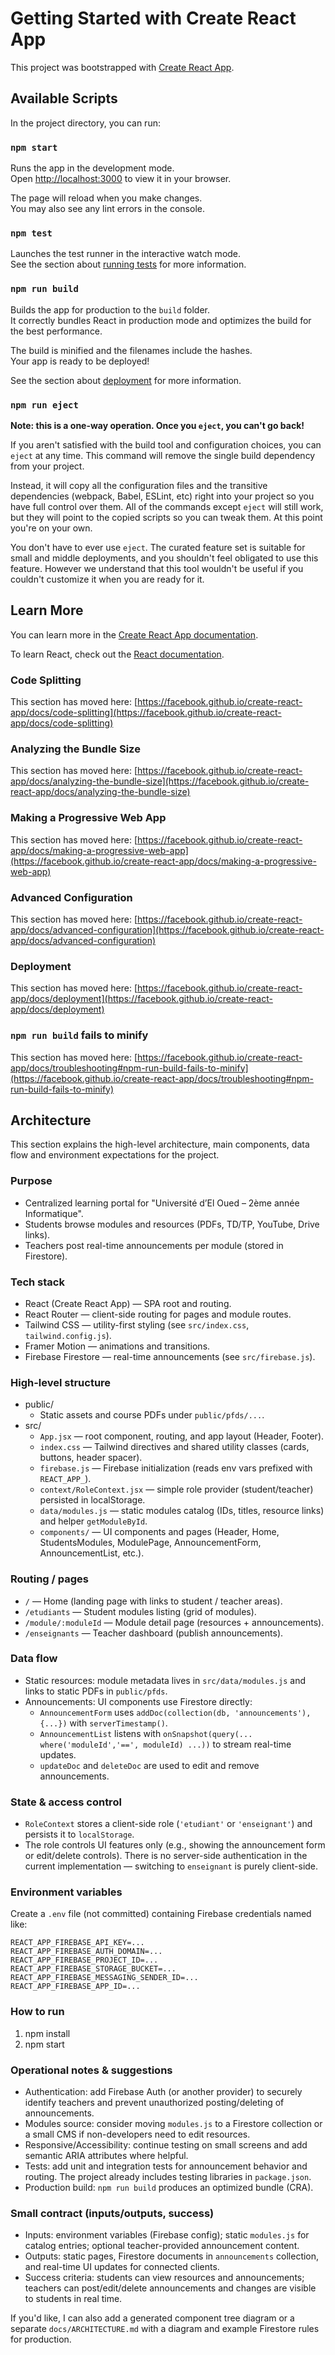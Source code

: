 # Getting Started with Create React App

This project was bootstrapped with [Create React App](https://github.com/facebook/create-react-app).

## Available Scripts

In the project directory, you can run:

### `npm start`

Runs the app in the development mode.\
Open [http://localhost:3000](http://localhost:3000) to view it in your browser.

The page will reload when you make changes.\
You may also see any lint errors in the console.

### `npm test`

Launches the test runner in the interactive watch mode.\
See the section about [running tests](https://facebook.github.io/create-react-app/docs/running-tests) for more information.

### `npm run build`

Builds the app for production to the `build` folder.\
It correctly bundles React in production mode and optimizes the build for the best performance.

The build is minified and the filenames include the hashes.\
Your app is ready to be deployed!

See the section about [deployment](https://facebook.github.io/create-react-app/docs/deployment) for more information.

### `npm run eject`

**Note: this is a one-way operation. Once you `eject`, you can't go back!**

If you aren't satisfied with the build tool and configuration choices, you can `eject` at any time. This command will remove the single build dependency from your project.

Instead, it will copy all the configuration files and the transitive dependencies (webpack, Babel, ESLint, etc) right into your project so you have full control over them. All of the commands except `eject` will still work, but they will point to the copied scripts so you can tweak them. At this point you're on your own.

You don't have to ever use `eject`. The curated feature set is suitable for small and middle deployments, and you shouldn't feel obligated to use this feature. However we understand that this tool wouldn't be useful if you couldn't customize it when you are ready for it.

## Learn More

You can learn more in the [Create React App documentation](https://facebook.github.io/create-react-app/docs/getting-started).

To learn React, check out the [React documentation](https://reactjs.org/).

### Code Splitting

This section has moved here: [https://facebook.github.io/create-react-app/docs/code-splitting](https://facebook.github.io/create-react-app/docs/code-splitting)

### Analyzing the Bundle Size

This section has moved here: [https://facebook.github.io/create-react-app/docs/analyzing-the-bundle-size](https://facebook.github.io/create-react-app/docs/analyzing-the-bundle-size)

### Making a Progressive Web App

This section has moved here: [https://facebook.github.io/create-react-app/docs/making-a-progressive-web-app](https://facebook.github.io/create-react-app/docs/making-a-progressive-web-app)

### Advanced Configuration

This section has moved here: [https://facebook.github.io/create-react-app/docs/advanced-configuration](https://facebook.github.io/create-react-app/docs/advanced-configuration)

### Deployment

This section has moved here: [https://facebook.github.io/create-react-app/docs/deployment](https://facebook.github.io/create-react-app/docs/deployment)

### `npm run build` fails to minify

This section has moved here: [https://facebook.github.io/create-react-app/docs/troubleshooting#npm-run-build-fails-to-minify](https://facebook.github.io/create-react-app/docs/troubleshooting#npm-run-build-fails-to-minify)

## Architecture

This section explains the high-level architecture, main components, data flow and environment expectations for the project.

### Purpose
- Centralized learning portal for "Université d’El Oued – 2ème année Informatique".
- Students browse modules and resources (PDFs, TD/TP, YouTube, Drive links).
- Teachers post real-time announcements per module (stored in Firestore).

### Tech stack
- React (Create React App) — SPA root and routing.
- React Router — client-side routing for pages and module routes.
- Tailwind CSS — utility-first styling (see `src/index.css`, `tailwind.config.js`).
- Framer Motion — animations and transitions.
- Firebase Firestore — real-time announcements (see `src/firebase.js`).

### High-level structure
- public/
	- Static assets and course PDFs under `public/pfds/...`.
- src/
	- `App.jsx` — root component, routing, and app layout (Header, Footer).
	- `index.css` — Tailwind directives and shared utility classes (cards, buttons, header spacer).
	- `firebase.js` — Firebase initialization (reads env vars prefixed with `REACT_APP_`).
	- `context/RoleContext.jsx` — simple role provider (student/teacher) persisted in localStorage.
	- `data/modules.js` — static modules catalog (IDs, titles, resource links) and helper `getModuleById`.
	- `components/` — UI components and pages (Header, Home, StudentsModules, ModulePage, AnnouncementForm, AnnouncementList, etc.).

### Routing / pages
- `/` — Home (landing page with links to student / teacher areas).
- `/etudiants` — Student modules listing (grid of modules).
- `/module/:moduleId` — Module detail page (resources + announcements).
- `/enseignants` — Teacher dashboard (publish announcements).

### Data flow
- Static resources: module metadata lives in `src/data/modules.js` and links to static PDFs in `public/pfds`.
- Announcements: UI components use Firestore directly:
	- `AnnouncementForm` uses `addDoc(collection(db, 'announcements'), {...})` with `serverTimestamp()`.
	- `AnnouncementList` listens with `onSnapshot(query(... where('moduleId','==', moduleId) ...))` to stream real-time updates.
	- `updateDoc` and `deleteDoc` are used to edit and remove announcements.

### State & access control
- `RoleContext` stores a client-side role (`'etudiant'` or `'enseignant'`) and persists it to `localStorage`.
- The role controls UI features only (e.g., showing the announcement form or edit/delete controls). There is no server-side authentication in the current implementation — switching to `enseignant` is purely client-side.

### Environment variables
Create a `.env` file (not committed) containing Firebase credentials named like:
```
REACT_APP_FIREBASE_API_KEY=...
REACT_APP_FIREBASE_AUTH_DOMAIN=...
REACT_APP_FIREBASE_PROJECT_ID=...
REACT_APP_FIREBASE_STORAGE_BUCKET=...
REACT_APP_FIREBASE_MESSAGING_SENDER_ID=...
REACT_APP_FIREBASE_APP_ID=...
```

### How to run
1. npm install
2. npm start

### Operational notes & suggestions
- Authentication: add Firebase Auth (or another provider) to securely identify teachers and prevent unauthorized posting/deleting of announcements.
- Modules source: consider moving `modules.js` to a Firestore collection or a small CMS if non-developers need to edit resources.
- Responsive/Accessibility: continue testing on small screens and add semantic ARIA attributes where helpful.
- Tests: add unit and integration tests for announcement behavior and routing. The project already includes testing libraries in `package.json`.
- Production build: `npm run build` produces an optimized bundle (CRA).

### Small contract (inputs/outputs, success)
- Inputs: environment variables (Firebase config); static `modules.js` for catalog entries; optional teacher-provided announcement content.
- Outputs: static pages, Firestore documents in `announcements` collection, and real-time UI updates for connected clients.
- Success criteria: students can view resources and announcements; teachers can post/edit/delete announcements and changes are visible to students in real time.

If you'd like, I can also add a generated component tree diagram or a separate `docs/ARCHITECTURE.md` with a diagram and example Firestore rules for production.
